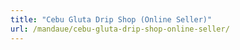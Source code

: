 ```yaml
---
title: "Cebu Gluta Drip Shop (Online Seller)"
url: /mandaue/cebu-gluta-drip-shop-online-seller/
---
```

